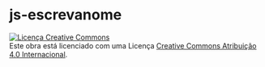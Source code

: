 # js-escrevanome
<a rel="license" href="http://creativecommons.org/licenses/by/4.0/"><img alt="Licença Creative Commons" style="border-widht:0"
 src="https://i.creativecommons.org/l/by/4.0/88x31.png" /></a><br />Este obra está licenciado com uma Licença  <a rel="license"
 href="http://creativecommons.org/licenses/by/4.0/">Creative Commons Atribuição 4.0 Internacional</a>.
